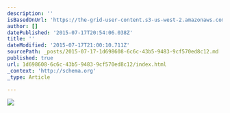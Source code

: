 ```yaml
---
description: ''
isBasedOnUrl: 'https://the-grid-user-content.s3-us-west-2.amazonaws.com/2f5927f0-bece-4bad-a6c7-bcac50dde26d.jpg'
author: []
datePublished: '2015-07-17T20:54:06.038Z'
title: ''
dateModified: '2015-07-17T21:00:10.711Z'
sourcePath: _posts/2015-07-17-1d698608-6c6c-43b5-9483-9cf570ed8c12.md
published: true
url: 1d698608-6c6c-43b5-9483-9cf570ed8c12/index.html
_context: 'http://schema.org'
_type: Article

---
```

![](https://the-grid-user-content.s3-us-west-2.amazonaws.com/2f5927f0-bece-4bad-a6c7-bcac50dde26d.jpg)